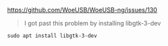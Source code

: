 https://github.com/WoeUSB/WoeUSB-ng/issues/130

>I got past this problem by installing libgtk-3-dev

`sudo apt install libgtk-3-dev`
